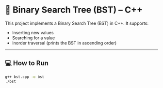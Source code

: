 # 🌳 Binary Search Tree (BST) – C++

This project implements a Binary Search Tree (BST) in C++. It supports:

- Inserting new values
- Searching for a value
- Inorder traversal (prints the BST in ascending order)

---

## 💻 How to Run

```bash
g++ bst.cpp -o bst
./bst
